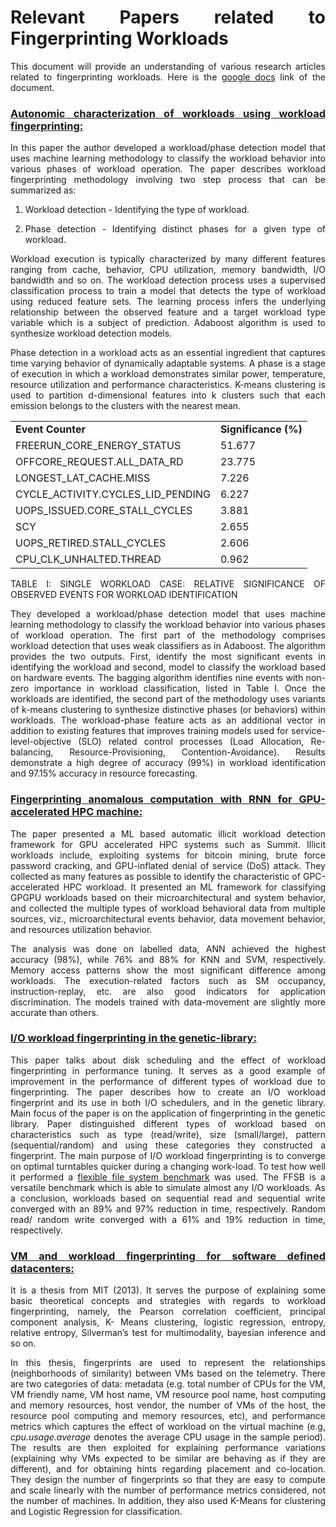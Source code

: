 <div style="text-align: justify">

# Relevant Papers related to Fingerprinting Workloads

This document will provide an understanding of various research articles related to fingerprinting workloads. Here is the [google docs](https://docs.google.com/document/d/120fm-EnnM8bmvku9POaDKTb-9dbkqwV_bnIRnIpyDMk/edit) link of the document.

### [Autonomic characterization of workloads using workload fingerprinting:](https://ieeexplore.ieee.org/document/7015482)

In this paper the author developed a workload/phase detection model that uses machine learning methodology to classify the workload behavior into various phases of workload operation. The paper describes workload fingerprinting methodology involving two step process that can be summarized as:

1. Workload detection - Identifying the type of workload.

2. Phase detection - Identifying distinct phases for a given type of workload.

Workload execution is typically characterized by many different features ranging from cache, behavior, CPU utilization, memory bandwidth, I/O bandwidth and so on. The workload detection process uses a supervised classification process to train a model that detects the type of workload using reduced feature sets. The learning process infers the underlying relationship between the observed feature and a target workload type variable which is a subject of prediction. Adaboost algorithm is used to synthesize workload detection models.

Phase detection in a workload acts as an essential ingredient that captures time varying behavior of dynamically adaptable systems. A phase is a stage of execution in which a workload demonstrates similar power, temperature, resource utilization and performance characteristics. K-means clustering is used to partition d-dimensional features into k clusters such that each emission belongs to the clusters with the nearest mean.


<table>
  <tr>
   <td><strong>Event Counter</strong>
   </td>
   <td><strong>Significance (%)</strong>
   </td>
  </tr>
  <tr>
   <td>FREERUN_CORE_ENERGY_STATUS
   </td>
   <td>51.677
   </td>
  </tr>
  <tr>
   <td>OFFCORE_REQUEST.ALL_DATA_RD
   </td>
   <td>23.775
   </td>
  </tr>
  <tr>
   <td>LONGEST_LAT_CACHE.MISS
   </td>
   <td>7.226
   </td>
  </tr>
  <tr>
   <td>CYCLE_ACTIVITY.CYCLES_LID_PENDING
   </td>
   <td>6.227
   </td>
  </tr>
  <tr>
   <td>UOPS_ISSUED.CORE_STALL_CYCLES
   </td>
   <td>3.881
   </td>
  </tr>
  <tr>
   <td>SCY
   </td>
   <td>2.655
   </td>
  </tr>
  <tr>
   <td>UOPS_RETIRED.STALL_CYCLES
   </td>
   <td>2.606
   </td>
  </tr>
  <tr>
   <td>CPU_CLK_UNHALTED.THREAD
   </td>
   <td>0.962
   </td>
  </tr>
</table>



TABLE I: SINGLE WORKLOAD CASE: RELATIVE SIGNIFICANCE OF OBSERVED EVENTS FOR WORKLOAD IDENTIFICATION

They developed a workload/phase detection model that uses machine learning methodology to classify the workload behavior into various phases of workload operation. The first part of the methodology comprises workload detection that uses weak classifiers as in Adaboost. The algorithm provides the two outputs. First, identify the most significant events in identifying the workload and second, model to classify the workload based on hardware events. The bagging algorithm identifies nine events with non-zero importance in workload classification, listed in Table I. Once the workloads are identified, the second part of the methodology uses variants of k-means clustering to synthesize distinctive phases (or behaviors) within workloads. The workload-phase feature acts as an additional vector in addition to existing features that improves training models used for service-level-objective (SLO) related control processes (Load Allocation, Re-balancing, Resource-Provisioning, Contention-Avoidance). Results demonstrate a high degree of accuracy (99%) in workload identification and 97.15% accuracy in resource forecasting.



### [Fingerprinting anomalous computation with RNN for GPU-accelerated HPC machine:](https://sc19.supercomputing.org/proceedings/src_poster/poster_files/spostg129s2-file2.pdf)

The paper presented a ML based automatic illicit workload detection framework for GPU accelerated HPC systems such as Summit. Illicit workloads include, exploiting systems for bitcoin mining, brute force password cracking, and GPU-inflated denial of service (DoS) attack. They collected as many features as possible to identify the characteristic of GPC-accelerated HPC workload. It presented an ML framework for classifying GPGPU workloads based on their microarchitectural and system behavior, and collected the multiple types of workload behavioral data from multiple sources, viz., microarchitectural events behavior, data movement behavior, and resources utilization behavior.

The analysis was done on labelled data, ANN achieved the highest accuracy (98%), while 76% and 88% for KNN and SVM, respectively. Memory access patterns show the most significant difference among workloads. The execution-related factors such as SM occupancy, instruction-replay, etc. are also good indicators for application discrimination. The models trained with data-movement are slightly more accurate than others.

### [I/O workload fingerprinting in the genetic-library:](https://citeseerx.ist.psu.edu/viewdoc/download?doi=10.1.1.504.3994&rep=rep1&type=pdf)

This paper talks about disk scheduling and the effect of workload fingerprinting in performance tuning. It serves as a good example of improvement in the performance of different types of workload due to fingerprinting. The paper describes how to create an I/O workload fingerprint and its use in both I/O schedulers, and in the genetic library. Main focus of the paper is on the application of fingerprinting in the genetic library. Paper distinguished different types of workload based on characteristics such as type (read/write), size (small/large), pattern (sequential/random) and using these categories they constructed a fingerprint. The main purpose of I/O workload fingerprinting is to converge on optimal turntables quicker during a changing work-load. To test how well it performed a [flexible file system benchmark](https://sourceforge.net/projects/ffsb/) was used. The FFSB is a versatile benchmark which is able to simulate almost any I/O workloads. As a conclusion, workloads based on sequential read and sequential write converged with an 89% and 97% reduction in time, respectively. Random read/ random write converged with a 61% and 19% reduction in time, respectively.

### [VM and workload fingerprinting for software defined datacenters:](https://dspace.mit.edu/handle/1721.1/85425)

It is a thesis from MIT (2013). It serves the purpose of explaining some basic theoretical concepts and strategies with regards to workload fingerprinting, namely, the Pearson correlation coefficient, principal component analysis, K- Means clustering, logistic regression, entropy, relative entropy, Silverman’s test for multimodality, bayesian inference and so on.

In this thesis, fingerprints are used to represent the relationships (neighborhoods of similarity) between VMs based on the telemetry. There are two categories of data: metadata (e.g. total number of CPUs for the VM, VM friendly name, VM host name, VM resource pool name, host computing and memory resources, host vendor, the number of VMs of the host, the resource pool computing and memory resources, etc), and performance metrics which captures the effect of workload on the virtual machine (e.g, _cpu.usage.average_ denotes the average CPU usage in the sample period). The results are then exploited for explaining performance variations (explaining why VMs expected to be similar are behaving as if they are different), and for obtaining hints regarding placement and co-location. They design the number of fingerprints so that they are easy to compute and scale linearly with the number of performance metrics considered, not the number of machines. In addition, they also used K-Means for clustering and Logistic Regression for classification.

</div>
